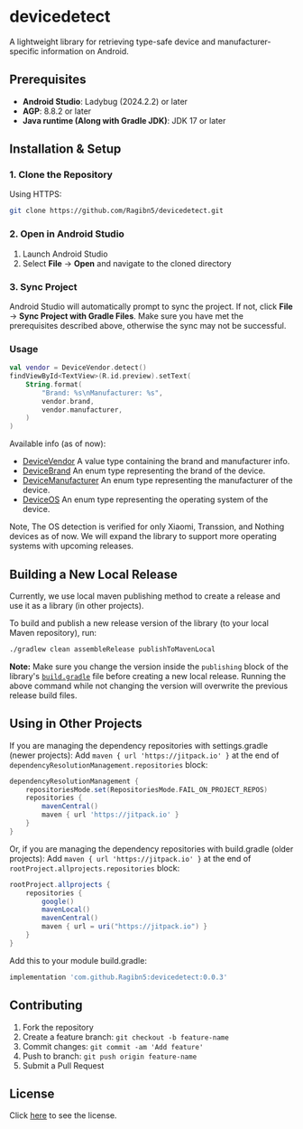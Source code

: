 # devicedetect

A lightweight library for retrieving type-safe device and manufacturer-specific information on
Android.

## Prerequisites

- **Android Studio**: Ladybug (2024.2.2) or later
- **AGP**: 8.8.2 or later
- **Java runtime (Along with Gradle JDK)**: JDK 17 or later

## Installation & Setup

### 1. Clone the Repository

Using HTTPS:

```bash
git clone https://github.com/Ragibn5/devicedetect.git
```

### 2. Open in Android Studio

1. Launch Android Studio
2. Select **File** → **Open** and navigate to the cloned directory

### 3. Sync Project

Android Studio will automatically prompt to sync the project.
If not, click **File** → **Sync Project with Gradle Files**.
Make sure you have met the prerequisites described above, otherwise the sync may not be successful.

### Usage

```kotlin
val vendor = DeviceVendor.detect()
findViewById<TextView>(R.id.preview).setText(
    String.format(
        "Brand: %s\nManufacturer: %s",
        vendor.brand,
        vendor.manufacturer,
    )
)
```

Available info (as of now):

- [DeviceVendor](devicedetect/src/main/java/com/ragibn5/devicedetect/DeviceVendor.kt)
  A value type containing the brand and manufacturer info.
- [DeviceBrand](devicedetect/src/main/java/com/ragibn5/devicedetect/DeviceBrand.kt)
  An enum type representing the brand of the device.
- [DeviceManufacturer](devicedetect/src/main/java/com/ragibn5/devicedetect/DeviceManufacturer.kt)
  An enum type representing the manufacturer of the device.
- [DeviceOS](devicedetect/src/main/java/com/ragibn5/devicedetect/DeviceOS.kt)
  An enum type representing the operating system of the device.

Note, The OS detection is verified for only Xiaomi, Transsion, and Nothing devices as of now.
We will expand the library to support more operating systems with upcoming releases.

## Building a New Local Release

Currently, we use local maven publishing method to create a release and use it as a library (in
other projects).

To build and publish a new release version of the library (to your local Maven repository), run:

```bash
./gradlew clean assembleRelease publishToMavenLocal
```

**Note:**
Make sure you change the version inside the `publishing` block of the library's
[`build.gradle`](devicedetect/build.gradle.kts) file before creating a new local release.
Running the above command while not changing the version will overwrite the previous release build
files.

## Using in Other Projects

If you are managing the dependency repositories with settings.gradle (newer projects):
Add `maven { url 'https://jitpack.io' }` at the end of `dependencyResolutionManagement.repositories`
block:

```groovy
dependencyResolutionManagement {
    repositoriesMode.set(RepositoriesMode.FAIL_ON_PROJECT_REPOS)
    repositories {
        mavenCentral()
        maven { url 'https://jitpack.io' }
    }
}
```

Or, if you are managing the dependency repositories with build.gradle (older projects):
Add `maven { url 'https://jitpack.io' }` at the end of `rootProject.allprojects.repositories` block:

```groovy
rootProject.allprojects {
    repositories {
        google()
        mavenLocal()
        mavenCentral()
        maven { url = uri("https://jitpack.io") }
    }
}
```

Add this to your module build.gradle:

```groovy
implementation 'com.github.Ragibn5:devicedetect:0.0.3'
```

## Contributing

1. Fork the repository
2. Create a feature branch: `git checkout -b feature-name`
3. Commit changes: `git commit -am 'Add feature'`
4. Push to branch: `git push origin feature-name`
5. Submit a Pull Request

## License

Click [here](LICENSE) to see the license.